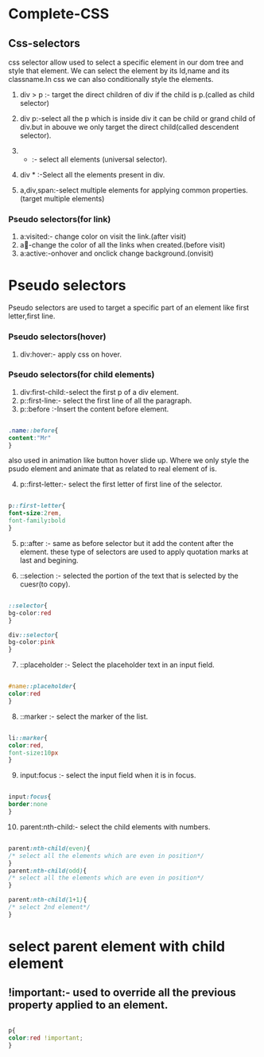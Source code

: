 # Complete-CSS


## Css-selectors
css selector allow used to select a specific element in our dom tree and style that element.
We can select the element by its Id,name and its classname.In css we can also conditionally style the elements.

1. div > p :- target the direct children of div if the child is p.(called as child selector)
2. div p:-select all the p which is inside div it can be child or grand child of div.but in abouve we only target the direct child(called descendent selector).
3. * :- select all elements (universal selector).

4. div * :-Select all the elements present in div.
5. a,div,span:-select multiple elements for applying common properties.(target multiple elements)


### Pseudo selectors(for link)

1. a:visited:- change color on visit the link.(after visit)
2. a:link:-change the color of all the links when created.(before visit)
3. a:active:-onhover and onclick change background.(onvisit)

# Pseudo selectors
Pseudo selectors are used to target a specific part of an element like first letter,first line.


### Pseudo selectors(hover)

1. div:hover:- apply css on hover.

### Pseudo selectors(for child elements)

1. div:first-child:-select the first p of a div element.
2. p::first-line:- select the first line of all the paragraph.
3. p::before :-Insert the content before element.


```css

.name::before{
content:"Mr"
}

```
also used in animation like button hover slide up.
Where we only style the psudo element and animate that as related to real element of is.

4. p::first-letter:- select the first letter of first line of the selector.

```css

p::first-letter{
font-size:2rem,
font-family:bold
}

```
5. p::after :- same as before selector but it add the content after the element.
 these type of selectors are used to apply quotation marks at last and begining.

6. ::selection :- selected the portion of the text that is selected by the cuesr(to copy).

```css

::selector{
bg-color:red
}

div::selector{
bg-color:pink
}
```
7. ::placeholder :- Select the placeholder text in an input field.

```css

#name::placeholder{
color:red
}
```
8. ::marker :- select the marker of the list.

```css

li::marker{
color:red,
font-size:10px
}
```

9. input:focus :- select the input field when it is in focus.

```css

input:focus{
border:none
}
```


10. parent:nth-child:- select the child elements with numbers.

```css

parent:nth-child(even){
/* select all the elements which are even in position*/
}
parent:nth-child(odd){
/* select all the elements which are even in position*/
}

parent:nth-child(1+1){
/* select 2nd element*/
}

```

# select parent element with child element


## !important:- used to override all the previous property applied to an element.

```css

p{
color:red !important;
}
```















